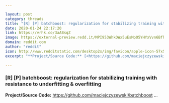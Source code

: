 ```yaml
---

layout: post
category: threads
title: "[R] [P] batchboost: regularization for stabilizing training with resistance to underfitting &amp; overfitting"
date: 2020-01-24 22:17:20
link: https://vrhk.co/3aABsqZ
image: https://external-preview.redd.it/MPI953WhkOWx5uEsMpO5YHYxVvn6Bfhuitc3HuK2WNQ.jpg?width=400&height=209.42408377&auto=webp&s=896ca9fa4202048a5dd530e5c054d5fd890ddab5
domain: reddit.com
author: "reddit"
icon: http://www.redditstatic.com/desktop2x/img/favicon/apple-icon-57x57.png
excerpt: "**Project/Source Code:** [<https://github.com/maciejczyzewski/batchboost>](<https://github.com/maciejczyzewski/batchboost>) ..."

---
```


### [R] [P] batchboost: regularization for stabilizing training with resistance to underfitting &amp; overfitting

**Project/Source Code:** [<https://github.com/maciejczyzewski/batchboost>](<https://github.com/maciejczyzewski/batchboost>) ...